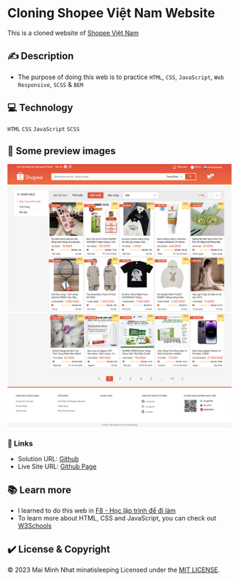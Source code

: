# Cloning Shopee Việt Nam Website

This is a cloned website of [Shopee Việt Nam](https://shopee.vn/)

## :writing_hand: Description
* The purpose of doing this web is to practice `HTML`, `CSS`, `JavaScript`, `Web Responsive`, `SCSS` & `BEM` 

## :computer: Technology
`HTML` `CSS` `JavaScript` `SCSS`

## :camera_flash:	 Some preview images
![Header Demo](./assets/img/header.png)
![Body Demo](./assets/img/body.png)
![Footer Demo](./assets/img/footer.png)

### :round_pushpin: Links
- Solution URL: [Github](https://github.com/minatisleeping/Shopee-Web)
- Live Site URL: [Github Page](https://minatisleeping.github.io/Shopee-Web/)

## :books: Learn more
* I learned to do this web in [F8 - Học lập trình để đi làm](https://fullstack.edu.vn/)
* To learn more about HTML, CSS and JavaScript, you can check out [W3Schools](https://www.w3schools.com/)

## :heavy_check_mark:	 License & Copyright
&copy; 2023 Mai Minh Nhat minatisleeping Licensed under the [MIT LICENSE](https://github.com/minatisleeping/Shopee-Web/blob/main/LICENSE).